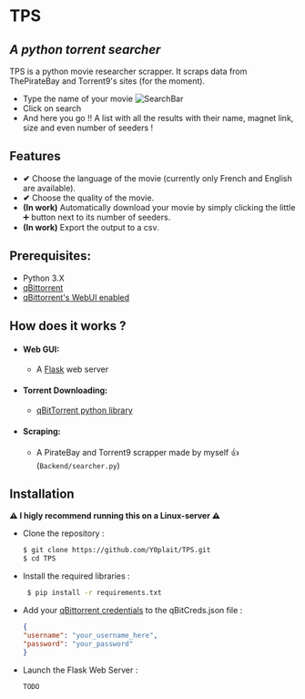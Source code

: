 # TPS
## _A python torrent searcher_


TPS is a python movie researcher scrapper. It scraps data from ThePirateBay and Torrent9's sites (for the moment).

- Type the name of your movie
![SearchBar](../static/images/SearchBar.png "SearchBar")
- Click on search
- And here you go !! A list with all the results with their name, magnet link, size and even number of seeders !

## Features


- **✔** Choose the language of the movie (currently only French and English are available).
- **✔** Choose the quality of the movie.
- **(In work)** Automatically download your movie by simply clicking the little ➕ button next to its number of seeders.
- **(In work)** Export the output to a csv.

## Prerequisites:

- Python 3.X
- [qBittorrent](https://www.qbittorrent.org/ "qBittorrent")
- [qBittorrent\'s WebUI enabled](https://lgallardo.com/2014/09/29/como-activar-la-interfaz-web-de-qbittorrent/ "qBittorrent's WebUI enabled")

## How does it works ?

- #### Web GUI:

	- A [Flask](https://github.com/pallets/flask "Flask") web server 

- #### Torrent Downloading:

	- [qBitTorrent python library](https://github.com/v1k45/python-qbittorrent "qBitTorrent python library") 

- #### Scraping:

	- A PirateBay and Torrent9 scrapper made by myself 👍 (`Backend/searcher.py`)


## Installation

**⚠️ I higly recommend running this on a Linux-server ⚠️**

- Clone the repository :

	 ```bash 
	 $ git clone https://github.com/Y0plait/TPS.git
	 $ cd TPS
	 ```

- Install the required libraries :

	```bash
	 $ pip install -r requirements.txt
	```

- Add your [qBittorrent credentials](#Prerequisites) to the qBitCreds.json file :
	```json
	{
	"username": "your_username_here",
	"password": "your_password"
	}
	```

- Launch the Flask Web Server :

	```bash
	TODO
	```

